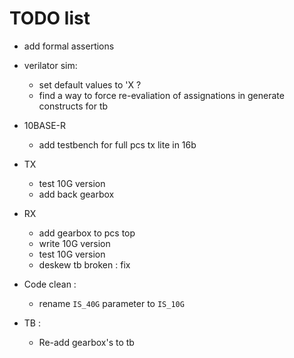 # TODO list

- add formal assertions

- verilator sim: 
    - set default values to 'X ?
    - find a way to force re-evaliation of assignations in generate constructs for tb

- 10BASE-R
    - add testbench for full pcs tx lite in 16b

- TX
    - test 10G version
    - add back gearbox

- RX 
    - add gearbox to pcs top
    - write 10G version
    - test 10G version
    - deskew tb broken : fix

- Code clean :
    - rename `IS_40G` parameter to `IS_10G`

- TB :
    - Re-add gearbox's to tb
